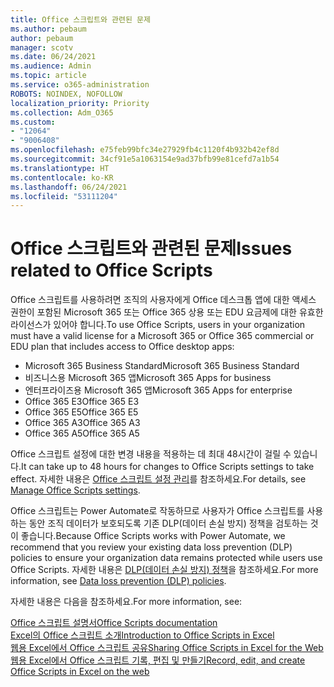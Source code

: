 ```yaml
---
title: Office 스크립트와 관련된 문제
ms.author: pebaum
author: pebaum
manager: scotv
ms.date: 06/24/2021
ms.audience: Admin
ms.topic: article
ms.service: o365-administration
ROBOTS: NOINDEX, NOFOLLOW
localization_priority: Priority
ms.collection: Adm_O365
ms.custom:
- "12064"
- "9006408"
ms.openlocfilehash: e75feb99bfc34e27929fb4c1120f4b932b42ef8d
ms.sourcegitcommit: 34cf91e5a1063154e9ad37bfb99e81cefd7a1b54
ms.translationtype: HT
ms.contentlocale: ko-KR
ms.lasthandoff: 06/24/2021
ms.locfileid: "53111204"
---
```

# <a name="issues-related-to-office-scripts"></a><span data-ttu-id="461ea-102">Office 스크립트와 관련된 문제</span><span class="sxs-lookup"><span data-stu-id="461ea-102">Issues related to Office Scripts</span></span>

<span data-ttu-id="461ea-103">Office 스크립트를 사용하려면 조직의 사용자에게 Office 데스크톱 앱에 대한 액세스 권한이 포함된 Microsoft 365 또는 Office 365 상용 또는 EDU 요금제에 대한 유효한 라이선스가 있어야 합니다.</span><span class="sxs-lookup"><span data-stu-id="461ea-103">To use Office Scripts, users in your organization must have a valid license for a Microsoft 365 or Office 365 commercial or EDU plan that includes access to Office desktop apps:</span></span>

- <span data-ttu-id="461ea-104">Microsoft 365 Business Standard</span><span class="sxs-lookup"><span data-stu-id="461ea-104">Microsoft 365 Business Standard</span></span>
- <span data-ttu-id="461ea-105">비즈니스용 Microsoft 365 앱</span><span class="sxs-lookup"><span data-stu-id="461ea-105">Microsoft 365 Apps for business</span></span>
- <span data-ttu-id="461ea-106">엔터프라이즈용 Microsoft 365 앱</span><span class="sxs-lookup"><span data-stu-id="461ea-106">Microsoft 365 Apps for enterprise</span></span>
- <span data-ttu-id="461ea-107">Office 365 E3</span><span class="sxs-lookup"><span data-stu-id="461ea-107">Office 365 E3</span></span>
- <span data-ttu-id="461ea-108">Office 365 E5</span><span class="sxs-lookup"><span data-stu-id="461ea-108">Office 365 E5</span></span>
- <span data-ttu-id="461ea-109">Office 365 A3</span><span class="sxs-lookup"><span data-stu-id="461ea-109">Office 365 A3</span></span>
- <span data-ttu-id="461ea-110">Office 365 A5</span><span class="sxs-lookup"><span data-stu-id="461ea-110">Office 365 A5</span></span>

<span data-ttu-id="461ea-111">Office 스크립트 설정에 대한 변경 내용을 적용하는 데 최대 48시간이 걸릴 수 있습니다.</span><span class="sxs-lookup"><span data-stu-id="461ea-111">It can take up to 48 hours for changes to Office Scripts settings to take effect.</span></span> <span data-ttu-id="461ea-112">자세한 내용은 [Office 스크립트 설정 관리](/microsoft-365/admin/manage/manage-office-scripts-settings)를 참조하세요.</span><span class="sxs-lookup"><span data-stu-id="461ea-112">For details, see [Manage Office Scripts settings](/microsoft-365/admin/manage/manage-office-scripts-settings).</span></span>

<span data-ttu-id="461ea-113">Office 스크립트는 Power Automate로 작동하므로 사용자가 Office 스크립트를 사용하는 동안 조직 데이터가 보호되도록 기존 DLP(데이터 손실 방지) 정책을 검토하는 것이 좋습니다.</span><span class="sxs-lookup"><span data-stu-id="461ea-113">Because Office Scripts works with Power Automate, we recommend that you review your existing data loss prevention (DLP) policies to ensure your organization data remains protected while users use ‎Office Scripts‎.</span></span> <span data-ttu-id="461ea-114">자세한 내용은 [DLP(데이터 손실 방지) 정책](/power-automate/prevent-data-loss)을 참조하세요.</span><span class="sxs-lookup"><span data-stu-id="461ea-114">For more information, see [Data loss prevention (DLP) policies](/power-automate/prevent-data-loss).</span></span>

<span data-ttu-id="461ea-115">자세한 내용은 다음을 참조하세요.</span><span class="sxs-lookup"><span data-stu-id="461ea-115">For more information, see:</span></span>

[<span data-ttu-id="461ea-116">Office 스크립트 설명서</span><span class="sxs-lookup"><span data-stu-id="461ea-116">Office Scripts documentation</span></span>](/office/dev/scripts/)<br/>
[<span data-ttu-id="461ea-117">Excel의 Office 스크립트 소개</span><span class="sxs-lookup"><span data-stu-id="461ea-117">Introduction to Office Scripts in Excel</span></span>](https://support.microsoft.com/office/introduction-to-office-scripts-in-excel-9fbe283d-adb8-4f13-a75b-a81c6baf163a)<br/>
[<span data-ttu-id="461ea-118">웹용 Excel에서 Office 스크립트 공유</span><span class="sxs-lookup"><span data-stu-id="461ea-118">Sharing Office Scripts in Excel for the Web</span></span>](https://support.microsoft.com/office/sharing-office-scripts-in-excel-for-the-web-226eddbc-3a44-4540-acfe-fccda3d1122b)<br/>
[<span data-ttu-id="461ea-119">웹용 Excel에서 Office 스크립트 기록, 편집 및 만들기</span><span class="sxs-lookup"><span data-stu-id="461ea-119">Record, edit, and create Office Scripts in Excel on the web</span></span>](/office/dev/scripts/tutorials/excel-tutorial)